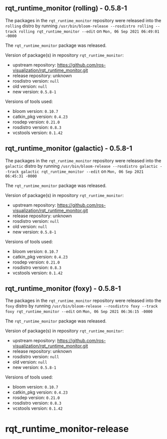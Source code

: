 ## rqt_runtime_monitor (rolling) - 0.5.8-1

The packages in the `rqt_runtime_monitor` repository were released into the `rolling` distro by running `/usr/bin/bloom-release --rosdistro rolling --track rolling rqt_runtime_monitor --edit` on `Mon, 06 Sep 2021 06:49:01 -0000`

The `rqt_runtime_monitor` package was released.

Version of package(s) in repository `rqt_runtime_monitor`:

- upstream repository: https://github.com/ros-visualization/rqt_runtime_monitor.git
- release repository: unknown
- rosdistro version: `null`
- old version: `null`
- new version: `0.5.8-1`

Versions of tools used:

- bloom version: `0.10.7`
- catkin_pkg version: `0.4.23`
- rosdep version: `0.21.0`
- rosdistro version: `0.8.3`
- vcstools version: `0.1.42`


## rqt_runtime_monitor (galactic) - 0.5.8-1

The packages in the `rqt_runtime_monitor` repository were released into the `galactic` distro by running `/usr/bin/bloom-release --rosdistro galactic --track galactic rqt_runtime_monitor --edit` on `Mon, 06 Sep 2021 06:45:31 -0000`

The `rqt_runtime_monitor` package was released.

Version of package(s) in repository `rqt_runtime_monitor`:

- upstream repository: https://github.com/ros-visualization/rqt_runtime_monitor.git
- release repository: unknown
- rosdistro version: `null`
- old version: `null`
- new version: `0.5.8-1`

Versions of tools used:

- bloom version: `0.10.7`
- catkin_pkg version: `0.4.23`
- rosdep version: `0.21.0`
- rosdistro version: `0.8.3`
- vcstools version: `0.1.42`


## rqt_runtime_monitor (foxy) - 0.5.8-1

The packages in the `rqt_runtime_monitor` repository were released into the `foxy` distro by running `/usr/bin/bloom-release --rosdistro foxy --track foxy rqt_runtime_monitor --edit` on `Mon, 06 Sep 2021 06:36:15 -0000`

The `rqt_runtime_monitor` package was released.

Version of package(s) in repository `rqt_runtime_monitor`:

- upstream repository: https://github.com/ros-visualization/rqt_runtime_monitor.git
- release repository: unknown
- rosdistro version: `null`
- old version: `null`
- new version: `0.5.8-1`

Versions of tools used:

- bloom version: `0.10.7`
- catkin_pkg version: `0.4.23`
- rosdep version: `0.21.0`
- rosdistro version: `0.8.3`
- vcstools version: `0.1.42`


# rqt_runtime_monitor-release
